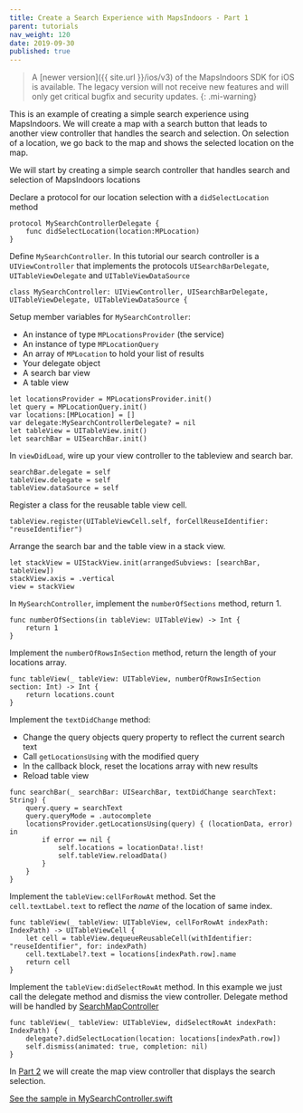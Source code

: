 ```yaml
---
title: Create a Search Experience with MapsIndoors - Part 1
parent: tutorials
nav_weight: 120
date: 2019-09-30
published: true
---
```


> A [newer version]({{ site.url }}/ios/v3) of the MapsIndoors SDK for iOS is available. The legacy version will not receive new features and will only get critical bugfix and security updates.
{: .mi-warning}

This is an example of creating a simple search experience using MapsIndoors. We will create a map with a search button that leads to another view controller that handles the search and selection. On selection of a location, we go back to the map and shows the selected location on the map.

We will start by creating a simple search controller that handles search and selection of MapsIndoors locations

Declare a protocol for our location selection with a `didSelectLocation` method
```
protocol MySearchControllerDelegate {
    func didSelectLocation(location:MPLocation)
}
```
Define `MySearchController`. In this tutorial our search controller is a `UIViewController` that implements the protocols `UISearchBarDelegate`, `UITableViewDelegate` and `UITableViewDataSource`
```
class MySearchController: UIViewController, UISearchBarDelegate, UITableViewDelegate, UITableViewDataSource {
```
Setup member variables for `MySearchController`:

* An instance of type `MPLocationsProvider` (the service)
* An instance of type `MPLocationQuery`
* An array of `MPLocation` to hold your list of results
* Your delegate object
* A search bar view
* A table view
```
let locationsProvider = MPLocationsProvider.init()
let query = MPLocationQuery.init()
var locations:[MPLocation] = []
var delegate:MySearchControllerDelegate? = nil
let tableView = UITableView.init()
let searchBar = UISearchBar.init()
```
In `viewDidLoad`, wire up your view controller to the tableview and search bar.
```
searchBar.delegate = self
tableView.delegate = self
tableView.dataSource = self
```
Register a class for the reusable table view cell.
```
tableView.register(UITableViewCell.self, forCellReuseIdentifier: "reuseIdentifier")
```
Arrange the search bar and the table view in a stack view.
```
let stackView = UIStackView.init(arrangedSubviews: [searchBar, tableView])
stackView.axis = .vertical
view = stackView
```
In `MySearchController`, implement the `numberOfSections` method, return 1.
```
func numberOfSections(in tableView: UITableView) -> Int {
    return 1
}
```
 Implement the `numberOfRowsInSection` method, return the length of your locations array. 
```
func tableView(_ tableView: UITableView, numberOfRowsInSection section: Int) -> Int {
    return locations.count
}
```
Implement the `textDidChange` method:

* Change the query objects query property to reflect the current search text
* Call `getLocationsUsing` with the modified query
* In the callback block, reset the locations array with new results
* Reload table view
```
func searchBar(_ searchBar: UISearchBar, textDidChange searchText: String) {
    query.query = searchText
    query.queryMode = .autocomplete
    locationsProvider.getLocationsUsing(query) { (locationData, error) in
        if error == nil {
            self.locations = locationData!.list!
            self.tableView.reloadData()
        }
    }
}
```
Implement the `tableView:cellForRowAt` method. Set the `cell.textLabel.text` to reflect the *name* of the location of same index.
```
func tableView(_ tableView: UITableView, cellForRowAt indexPath: IndexPath) -> UITableViewCell {
    let cell = tableView.dequeueReusableCell(withIdentifier: "reuseIdentifier", for: indexPath)
    cell.textLabel?.text = locations[indexPath.row].name
    return cell
}
```
Implement the `tableView:didSelectRowAt` method. In this example we just call the delegate method and dismiss the view controller.
Delegate method will be handled by [SearchMapController](../searchmysearchcontroller)
```
func tableView(_ tableView: UITableView, didSelectRowAt indexPath: IndexPath) {
    delegate?.didSelectLocation(location: locations[indexPath.row])
    self.dismiss(animated: true, completion: nil)
}
```
In [Part 2](../searchmysearchcontroller) we will create the map view controller that displays the search selection. 

[See the sample in MySearchController.swift](https://github.com/MapsIndoors/MapsIndoorsIOS/blob/master/Example/DemoSamples/Search/MySearchController.swift)
